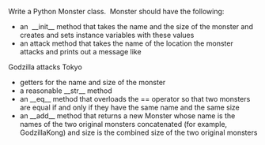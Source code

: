 <p>Write a Python Monster class.&nbsp; Monster should have the following:</p>
<ul>
<li>an&nbsp; __init__ method that takes the name and the size of the monster and creates and sets instance variables with these values</li>
<li>an attack method that takes the name of the location the monster attacks and prints out a message like</li>
</ul>
<p>Godzilla attacks Tokyo</p>
<ul>
<li>getters for the name and size of the monster</li>
<li>a reasonable __str__ method</li>
<li>an __eq__ method that overloads the == operator so that two monsters are equal if and only if they have the same name and the same size</li>
<li>an __add__ method that returns a new Monster whose name is the names of the two original monsters concatenated (for example, GodzillaKong) and size is the combined size of the two original monsters</li>
</ul>
